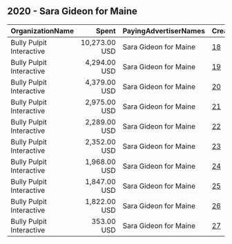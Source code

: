 ## 2020 - Sara Gideon for Maine 
|OrganizationName|Spent|PayingAdvertiserNames|CreativeUrls|Impressions|Genders|AgeBrackets|CountryCodes|BillingAddresses|CandidateBallotInformation|
|:---|---:|:---|:---|---:|:---|:---|:---|:---|:---|
|Bully Pulpit Interactive|10,273.00 USD|Sara Gideon for Maine|[18](https://www.snap.com/political-ads/asset/195df6293850817bd7b720d56b03ab99449ed6489720f748eb056623e2a6ffd2?mediaType=mp4)|1,358,453||18+|united states|"1445 New York Ave NW,Washington,20005,US"|Sara Gideon|
|Bully Pulpit Interactive|4,294.00 USD|Sara Gideon for Maine|[19](https://www.snap.com/political-ads/asset/c340123121a91019ac0aeffc99ea3d7fd6ccefedd6ac35a4fc84efb95272559e?mediaType=mp4)|600,546||18+|united states|"1445 New York Ave NW,Washington,20005,US"|Sara Gideon|
|Bully Pulpit Interactive|4,379.00 USD|Sara Gideon for Maine|[20](https://www.snap.com/political-ads/asset/a952cc326dca2498d72cdc53325f7d399d077ce522388b0d3bf5978cca163572?mediaType=mp4)|590,722||18+|united states|"1445 New York Ave NW,Washington,20005,US"|Sara Gideon|
|Bully Pulpit Interactive|2,975.00 USD|Sara Gideon for Maine|[21](https://www.snap.com/political-ads/asset/feca4700c44997006d6ec6f9329fed69f151c565b2170305db20c6598d88ba7f?mediaType=mp4)|402,831||18+|united states|"1445 New York Ave NW,Washington,20005,US"|Sara Gideon|
|Bully Pulpit Interactive|2,289.00 USD|Sara Gideon for Maine|[22](https://www.snap.com/political-ads/asset/7156cf819664bd7e81acc0937c772b79d13de4718aeb2058f9e429c648b783ef?mediaType=mp4)|342,241||18+|united states|"1445 New York Ave NW,Washington,20005,US"|Sara Gideon|
|Bully Pulpit Interactive|2,352.00 USD|Sara Gideon for Maine|[23](https://www.snap.com/political-ads/asset/597342f8fe43b0bf3ff137e2729751b993812ee0b7dbf0999a2b7ef2c4409353?mediaType=mp4)|330,816||18+|united states|"1445 New York Ave NW,Washington,20005,US"|Sara Gideon|
|Bully Pulpit Interactive|1,968.00 USD|Sara Gideon for Maine|[24](https://www.snap.com/political-ads/asset/415578e2d1f2673666da26dba794f73d581703eb5fd6bc5a6f84a8351e14b3c0?mediaType=mp4)|291,557||18+|united states|"1445 New York Ave NW,Washington,20005,US"|Sara Gideon|
|Bully Pulpit Interactive|1,847.00 USD|Sara Gideon for Maine|[25](https://www.snap.com/political-ads/asset/25270f312beddaa71b37d2a1269299fa5e11d9a8e0ecf22943363586ecef2a9d?mediaType=mp4)|240,521||18+|united states|"1445 New York Ave NW,Washington,20005,US"|Sara Gideon|
|Bully Pulpit Interactive|1,822.00 USD|Sara Gideon for Maine|[26](https://www.snap.com/political-ads/asset/b641d4c24e8984334f7526d251a987cb3754407c8120b893541e260be38e4bfb?mediaType=mp4)|239,406||18+|united states|"1445 New York Ave NW,Washington,20005,US"|Sara Gideon|
|Bully Pulpit Interactive|353.00 USD|Sara Gideon for Maine|[27](https://www.snap.com/political-ads/asset/7195fdc019ae5d2b9a9bf947a9a6e094d28190da82079c5a52841cae1548b3ed?mediaType=mp4)|55,571||18+|united states|"1445 New York Ave NW,Washington,20005,US"|Sara Gideon|
